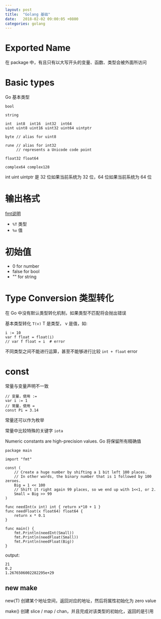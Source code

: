 ```yaml
---
layout: post
title:  "Golang 基础"
date:   2018-02-02 09:00:05 +0800
categories: golang
---
```


# Exported Name

在 package 中，有且只有以大写开头的变量、函数、类型会被外面所访问

# Basic types

Go 基本类型

```
bool

string

int  int8  int16  int32  int64
uint uint8 uint16 uint32 uint64 uintptr

byte // alias for uint8

rune // alias for int32
     // represents a Unicode code point

float32 float64

complex64 complex128
```

int uint uintptr 是 32 位如果当前系统为 32 位，64 位如果当前系统为 64 位


# 输出格式

[fmt说明](https://golang.org/pkg/fmt/)

+ `%T` 类型
+ `%v` 值

# 初始值

+ 0 for number
+ false for bool
+ "" for string

# Type Conversion 类型转化

在 Go 中没有默认类型转化机制，如果类型不匹配将会抛出错误

基本类型转化 `T(v)` T 是类型， v 是值，如:

```golang
i := 10
var f float = float(i)
// var f float = i  # error
```

不同类型之间不能进行运算，甚至不能够进行比较 `int + float` error

# const

常量与变量声明不一致

```golang
// 变量，使用 :=
var i := 1
// 常量，使用 =
const Pi = 3.14
```

常量还可以作为枚举


常量中比较特殊的关键字 `iota`

Numeric constants are high-precision values. Go 将保留所有精确值

```golang
package main

import "fmt"

const (
	// Create a huge number by shifting a 1 bit left 100 places.
	// In other words, the binary number that is 1 followed by 100 zeroes.
	Big = 1 << 100
	// Shift it right again 99 places, so we end up with 1<<1, or 2.
	Small = Big >> 99
)

func needInt(x int) int { return x*10 + 1 }
func needFloat(x float64) float64 {
	return x * 0.1
}

func main() {
	fmt.Println(needInt(Small))
	fmt.Println(needFloat(Small))
	fmt.Println(needFloat(Big))
}
```

output:
```
21
0.2
1.2676506002282295e+29
```


## new make

new(T) 创建某个地址空间，返回对应的地址，然后将属性初始化为 zero value

make() 创建 slice / map / chan，并且完成对该类型的初始化，返回的是引用

